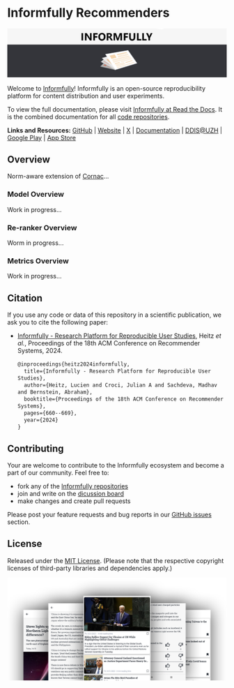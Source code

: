 # Informfully Recommenders

![Informfully](https://raw.githubusercontent.com/Informfully/Documentation/main/docs/source/img/logo_banner.png)

Welcome to [Informfully](https://informfully.ch/)!
Informfully is an open-source reproducibility platform for content distribution and user experiments.

To view the full documentation, please visit [Informfully at Read the Docs](https://informfully.readthedocs.io/).
It is the combined documentation for all [code repositories](https://github.com/orgs/Informfully/repositories).

**Links and Resources:** [GitHub](https://github.com/orgs/Informfully) | [Website](https://informfully.ch) | [X](https://x.com/informfully) | [Documentation](https://informfully.readthedocs.io) | [DDIS@UZH](https://www.ifi.uzh.ch/en/ddis.html) | [Google Play](https://play.google.com/store/apps/details?id=ch.uzh.ifi.news) | [App Store](https://apps.apple.com/us/app/informfully/id1460234202)

## Overview

Norm-aware extension of [Cornac](https://github.com/PreferredAI/cornac)...

### Model Overview

Work in progress...

<!--
## Algorithms

| Algorithm       | Description                           | Source    |
|-----------------|---------------------------------------|-----------|
| PART            | Participatory Diversity               | [1]       |
| DELIB           | Deliberative Diversity                | [2]       |
| D-RDW           | Diversity-Driven Random Walks         | [3]       |
| RP3-β           | Random Walk                           | [4]       |
| RWE-D           | Random Walk with Erasure              | [5]       |

-->

### Re-ranker Overview

Worm in progress...

<!--
## Algorithms

| Algorithm       | Description                           | Source    |
|-----------------|---------------------------------------|-----------|
| G-KL            | G-KL                                  | [1]       |
| PM-2            | PM-2                                  | [2]       |
| MMR             | MMR                                   | [3]       |

-->

### Metrics Overview

Work in progress...

<!--
## Algorithms

| Algorithm       | Description                           | Source    |
|-----------------|---------------------------------------|-----------|
| GINI            | Gini Coefficinet                      | [1]       |
| ILD             | Intra-lList Distance                  | [2]       |
| RADio           | RADio Metrics                         | [3]       |

-->

## Citation

If you use any code or data of this repository in a scientific publication, we ask you to cite the following paper:

- [Informfully - Research Platform for Reproducible User Studies](https://dl.acm.org/doi/10.1145/3640457.3688066), Heitz *et al.*, Proceedings of the 18th ACM Conference on Recommender Systems, 2024.

  ```
  @inproceedings{heitz2024informfully,
    title={Informfully - Research Platform for Reproducible User Studies},
    author={Heitz, Lucien and Croci, Julian A and Sachdeva, Madhav and Bernstein, Abraham},
    booktitle={Proceedings of the 18th ACM Conference on Recommender Systems},
    pages={660--669},
    year={2024}
  }
  ```

## Contributing
Your are welcome to contribute to the Informfully ecosystem and become a part of our community. Feel free to:
  - fork any of the [Informfully repositories](https://github.com/Informfully)
  - join and write on the [dicussion board](https://github.com/orgs/Informfully/discussions)
  - make changes and create pull requests

Please post your feature requests and bug reports in our [GitHub issues](https://github.com/Informfully/Documentation/issues) section.

## License
Released under the [MIT License](LICENSE). (Please note that the respective copyright licenses of third-party libraries and dependencies apply.)

![Screenshots](https://raw.githubusercontent.com/Informfully/Documentation/main/docs/source/img/app_screens.png)
